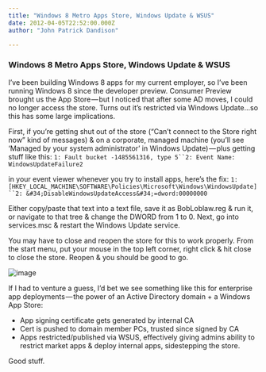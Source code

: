 ```yaml
---
title: "Windows 8 Metro Apps Store, Windows Update & WSUS"
date: 2012-04-05T22:52:00.000Z
author: "John Patrick Dandison"

---
```


### Windows 8 Metro Apps Store, Windows Update &amp; WSUS

I’ve been building Windows 8 apps for my current employer, so I’ve been running Windows 8 since the developer preview. Consumer Preview brought us the App Store — but I noticed that after some AD moves, I could no longer access the store. Turns out it’s restricted via Windows Update…so this has some large implications.

First, if you’re getting shut out of the store (“Can’t connect to the Store right now” kind of messages) &amp; on a corporate, managed machine (you’ll see ‘Managed by your system administrator’ in Windows Update) — plus getting stuff like this:
`1: Fault bucket -1485561316, type 5``2: Event Name: WindowsUpdateFailure2`

in your event viewer whenever you try to install apps, here’s the fix:
`1: [HKEY_LOCAL_MACHINE\SOFTWARE\Policies\Microsoft\Windows\WindowsUpdate]``2: &#34;DisableWindowsUpdateAccess&#34;=dword:00000000`

Either copy/paste that text into a text file, save it as BobLoblaw.reg &amp; run it, or navigate to that tree &amp; change the DWORD from 1 to 0. Next, go into services.msc &amp; restart the Windows Update service.

You may have to close and reopen the store for this to work properly. From the start menu, put your mouse in the top left corner, right click &amp; hit close to close the store. Reopen &amp; you should be good to go.




![image](http://jpd.ms/wp-content/uploads/migrated/image_thumb_22.png)



If I had to venture a guess, I’d bet we see something like this for enterprise app deployments — the power of an Active Directory domain + a Windows App Store:

*   App signing certificate gets generated by internal CA
*   Cert is pushed to domain member PCs, trusted since signed by CA
*   Apps restricted/published via WSUS, effectively giving admins ability to restrict market apps &amp; deploy internal apps, sidestepping the store.

Good stuff.
